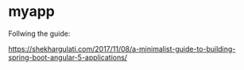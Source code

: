 # myapp

Follwing the guide:

https://shekhargulati.com/2017/11/08/a-minimalist-guide-to-building-spring-boot-angular-5-applications/
